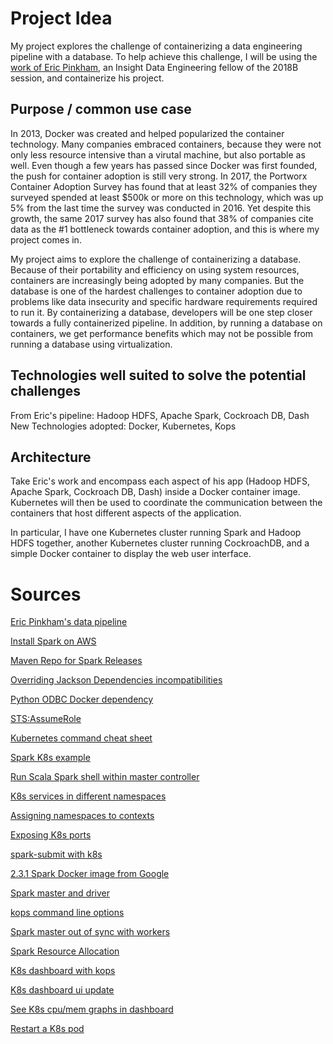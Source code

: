 # Project Idea 
My project explores the challenge of containerizing a data engineering pipeline with a database.
To help achieve this challenge, I will be using the [work of Eric Pinkham](https://github.com/ericapinkham/Insight_DE_GUS.git), an Insight Data Engineering
fellow of the 2018B session, and containerize his project.  

## Purpose / common use case
In 2013, Docker was created and helped popularized the container technology. Many companies embraced containers,
because they were not only less resource intensive than a virutal machine, but also portable as well. Even though
a few years has passed since Docker was first founded, the push for container adoption is still very strong. In 2017,
the Portworx Container Adoption Survey has found that at least 32% of companies they surveyed spended at least $500k
or more on this technology, which was up 5% from the last time the survey was conducted in 2016. Yet despite this growth,
the same 2017 survey has also found that 38% of companies cite data as the #1 bottleneck towards container adoption, and 
this is where my project comes in.

My project aims to explore the challenge of containerizing a database. 
Because of their portability and efficiency on using system resources, containers are increasingly
being adopted by many companies. But the database is one of the hardest challenges to container 
adoption due to problems like data insecurity and specific hardware requirements required to run it. 
By containerizing a database, developers will be one step closer towards a fully containerized pipeline. 
In addition, by running a database on containers, we get performance benefits which may not be possible 
from running a database using virtualization. 

## Technologies well suited to solve the potential challenges

From Eric's pipeline: Hadoop HDFS, Apache Spark, Cockroach DB, Dash
New Technologies adopted: Docker, Kubernetes, Kops 

## Architecture

Take Eric's work and encompass each aspect of his app (Hadoop HDFS, Apache Spark, Cockroach DB, Dash) inside a Docker container image. Kubernetes will then be used to coordinate the communication between the containers that host different aspects of the application. 

In particular, I have one Kubernetes cluster running Spark and Hadoop HDFS together, another Kubernetes cluster running
CockroachDB, and a simple Docker container to display the web user interface. 

# Sources

[Eric Pinkham's data pipeline](https://github.com/ericapinkham/Insight_DE_GUS.git)

[Install Spark on AWS](https://sparkour.urizone.net/recipes/installing-ec2/)

[Maven Repo for Spark Releases](https://mvnrepository.com/artifact/org.apache.spark/spark-core_2.11/2.1.0)

[Overriding Jackson Dependencies incompatibilities](https://stackoverflow.com/questions/43841091/spark2-1-0-incompatible-jackson-versions-2-7-6)

[Python ODBC Docker dependency](https://stackoverflow.com/questions/46405777/connect-docker-python-to-sql-server-with-pyodbc)

[STS:AssumeRole](https://github.com/aws/aws-cli/issues/2279)

[Kubernetes command cheat sheet](https://carlos.mendible.com/2018/03/18/my-kubectl-cheat-sheet/)

[Spark K8s example](https://github.com/kubernetes/examples/tree/master/staging/spark)

[Run Scala Spark shell within master controller](http://blog.madhukaraphatak.com/scaling-spark-with-kubernetes-part-6/)

[K8s services in different namespaces](https://stackoverflow.com/questions/37221483/kubernetes-service-located-in-another-namespace)

[Assigning namespaces to contexts](https://dzone.com/articles/the-why-and-how-of-kubernetes-namespaces)

[Exposing K8s ports](http://alesnosek.com/blog/2017/02/14/accessing-kubernetes-pods-from-outside-of-the-cluster/)

[spark-submit with k8s](https://banzaicloud.com/blog/spark-k8s-internals/)

[2.3.1 Spark Docker image from Google](https://github.com/GoogleCloudPlatform/spark-on-k8s-operator/blob/master/manifest/spark-operator.yaml)

[Spark master and driver](https://stackoverflow.com/questions/34722415/understand-spark-cluster-manager-master-and-driver-nodes)

[kops command line options](https://github.com/kubernetes/kops/blob/master/docs/cli/kops_create_cluster.md)

[Spark master out of sync with workers](https://stackoverflow.com/questions/29982559/unable-to-run-sparkpi-on-apache-spark-cluster)

[Spark Resource Allocation](http://site.clairvoyantsoft.com/understanding-resource-allocation-configurations-spark-application/)

[K8s dashboard with kops](https://ramhiser.com/post/2018-05-20-setting-up-a-kubernetes-cluster-on-aws-in-5-minutes/)

[K8s dashboard ui update](https://github.com/kubernetes/dashboard/wiki/Accessing-Dashboard---1.7.X-and-above)

[See K8s cpu/mem graphs in dashboard](https://github.com/kubernetes/dashboard/issues/1867)

[Restart a K8s pod](https://stackoverflow.com/questions/40259178/how-to-retry-image-pull-in-a-kubernetes-pods)
